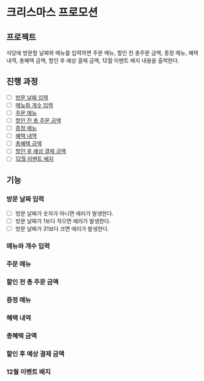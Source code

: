 # 크리스마스 프로모션

## 프로젝트

식당에 방문할 날짜와 메뉴를 입력하면
주문 메뉴, 할인 전 총주문 금액, 증정 메뉴, 혜택 내역,
총혜택 금액, 할인 후 예상 결제 금액, 12월 이벤트 배지
내용을 츌력한다.

## 진행 과정

- [ ] [방문 날짜 입력](#방문-날짜-입력)
- [ ] [메뉴와 개수 입력](#메뉴와-개수-입력)
- [ ] [주문 메뉴](#주문-메뉴)
- [ ] [할인 전 총 주문 금액](#할인-전-총-주문-금액)
- [ ] [증정 메뉴](#증정-메뉴)
- [ ] [혜택 내역](#혜택-내역)
- [ ] [총혜택 금액](#총혜택-금액)
- [ ] [할인 후 예상 결제 금액](#할인-후-예상-결제-금액)
- [ ] [12월 이벤트 배지](#12월-이벤트-배지)

## 기능

### 방문 날짜 입력

- [ ] 방문 날짜가 숫자가 아니면 에러가 발생한다.
- [ ] 방문 날짜가 1보다 작으면 에러가 발생한다.
- [ ] 방문 날짜가 31보다 크면 에러가 발생한다.

### 메뉴와 개수 입력

### 주문 메뉴

### 할인 전 총 주문 금액

### 증정 메뉴

### 혜택 내역

### 총혜택 금액

### 할인 후 예상 결제 금액

### 12월 이벤트 배지
